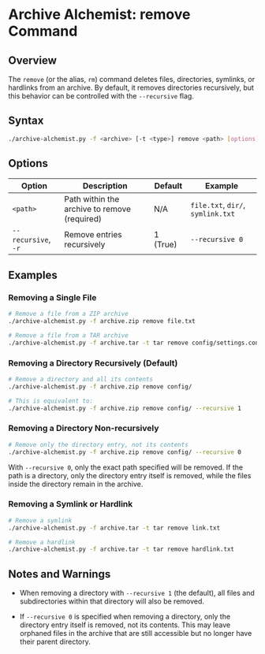# Archive Alchemist: remove Command

## Overview

The `remove` (or the alias, `rm`) command deletes files, directories, symlinks, or hardlinks from an archive. By default, it removes directories recursively, but this behavior can be controlled with the `--recursive` flag.

## Syntax

```bash
./archive-alchemist.py -f <archive> [-t <type>] remove <path> [options]
```

## Options

| Option | Description | Default | Example |
|--------|-------------|---------|---------|
| `<path>` | Path within the archive to remove (required) | N/A | `file.txt`, `dir/`, `symlink.txt` |
| `--recursive`, `-r` | Remove entries recursively | 1 (True) | `--recursive 0` |

## Examples

### Removing a Single File

```bash
# Remove a file from a ZIP archive
./archive-alchemist.py -f archive.zip remove file.txt

# Remove a file from a TAR archive
./archive-alchemist.py -f archive.tar -t tar remove config/settings.conf
```

### Removing a Directory Recursively (Default)

```bash
# Remove a directory and all its contents
./archive-alchemist.py -f archive.zip remove config/

# This is equivalent to:
./archive-alchemist.py -f archive.zip remove config/ --recursive 1
```

### Removing a Directory Non-recursively

```bash
# Remove only the directory entry, not its contents
./archive-alchemist.py -f archive.zip remove config/ --recursive 0
```

With `--recursive 0`, only the exact path specified will be removed. If the path is a directory, only the directory entry itself is removed, while the files inside the directory remain in the archive.

### Removing a Symlink or Hardlink

```bash
# Remove a symlink
./archive-alchemist.py -f archive.tar -t tar remove link.txt

# Remove a hardlink
./archive-alchemist.py -f archive.tar -t tar remove hardlink.txt
```

## Notes and Warnings

- When removing a directory with `--recursive 1` (the default), all files and subdirectories within that directory will also be removed.

- If `--recursive 0` is specified when removing a directory, only the directory entry itself is removed, not its contents. This may leave orphaned files in the archive that are still accessible but no longer have their parent directory.